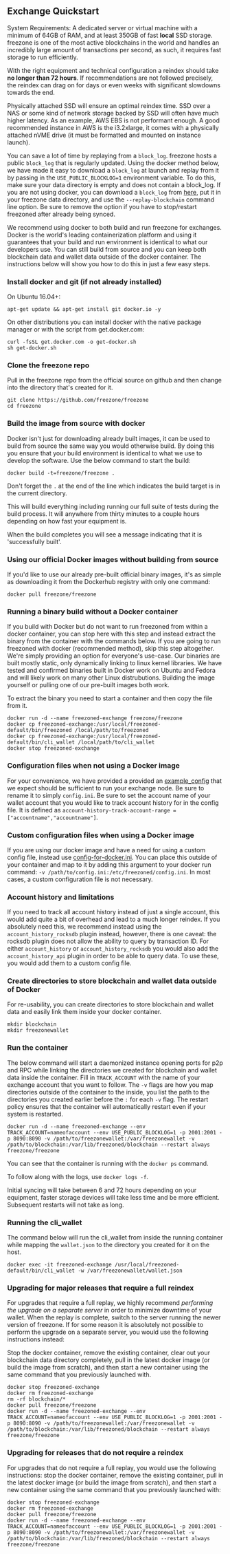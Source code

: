 Exchange Quickstart
-------------------

System Requirements: A dedicated server or virtual machine with a minimum of 64GB of RAM, and at least 350GB of fast **local** SSD storage. freezone is one of the most active blockchains in the world and handles an incredibly large amount of transactions per second, as such, it requires fast storage to run efficiently.

With the right equipment and technical configuration a reindex should take **no longer than 72 hours**.  If recommendations are not followed precisely, the reindex can drag on for days or even weeks with significant slowdowns towards the end.

Physically attached SSD will ensure an optimal reindex time.  SSD over a NAS or some kind of network storage backed by SSD will often have much higher latency. As an example, AWS EBS is not performant enough. A good recommended instance in AWS is the i3.2xlarge, it comes with a physically attached nVME drive (it must be formatted and mounted on instance launch).

You can save a lot of time by replaying from a `block_log`. freezone hosts a public `block_log` that is regularly updated. Using the docker method below, we have made it easy to download a `block_log` at launch and replay from it by passing in the `USE_PUBLIC_BLOCKLOG=1` environment variable. To do this, make sure your data directory is empty and does not contain a block_log. If you are not using docker, you can download a `block_log` from [here](https://s3.amazonaws.com/freezone-dev-blockchainstate/block_log-latest), put it in your freezone data directory, and use the `--replay-blockchain` command line option. Be sure to remove the option if you have to stop/restart freezoned after already being synced.

We recommend using docker to both build and run freezone for exchanges. Docker is the world's leading containerization platform and using it guarantees that your build and run environment is identical to what our developers use. You can still build from source and you can keep both blockchain data and wallet data outside of the docker container. The instructions below will show you how to do this in just a few easy steps.

### Install docker and git (if not already installed)

On Ubuntu 16.04+:
```
apt-get update && apt-get install git docker.io -y
```

On other distributions you can install docker with the native package manager or with the script from get.docker.com:
```
curl -fsSL get.docker.com -o get-docker.sh
sh get-docker.sh
```

### Clone the freezone repo

Pull in the freezone repo from the official source on github and then change into the directory that's created for it.
```
git clone https://github.com/freezone/freezone
cd freezone
```

### Build the image from source with docker

Docker isn't just for downloading already built images, it can be used to build from source the same way you would otherwise build. By doing this you ensure that your build environment is identical to what we use to develop the software. Use the below command to start the build:

```
docker build -t=freezone/freezone .
```

Don't forget the `.` at the end of the line which indicates the build target is in the current directory.

This will build everything including running our full suite of tests during the build process. It will anywhere from thirty minutes to a couple hours depending on how fast your equipment is.

When the build completes you will see a message indicating that it is 'successfully built'.

### Using our official Docker images without building from source

If you'd like to use our already pre-built official binary images, it's as simple as downloading it from the Dockerhub registry with only one command:

```
docker pull freezone/freezone
```

### Running a binary build without a Docker container

If you build with Docker but do not want to run freezoned from within a docker container, you can stop here with this step and instead extract the binary from the container with the commands below. If you are going to run freezoned with docker (recommended method), skip this step altogether. We're simply providing an option for everyone's use-case. Our binaries are built mostly static, only dynamically linking to linux kernel libraries. We have tested and confirmed binaries built in Docker work on Ubuntu and Fedora and will likely work on many other Linux distrubutions. Building the image yourself or pulling one of our pre-built images both work.

To extract the binary you need to start a container and then copy the file from it.

```
docker run -d --name freezoned-exchange freezone/freezone
docker cp freezoned-exchange:/usr/local/freezoned-default/bin/freezoned /local/path/to/freezoned
docker cp freezoned-exchange:/usr/local/freezoned-default/bin/cli_wallet /local/path/to/cli_wallet
docker stop freezoned-exchange
```

### Configuration files when not using a Docker image

For your convenience, we have provided a provided an [example\_config](example\_config.ini) that we expect should be sufficient to run your exchange node. Be sure to rename it to simply `config.ini`. Be sure to set the account name of your wallet account that you would like to track account history for in the config file. It is defined as `account-history-track-account-range = ["accountname","accountname"]`.

### Custom configuration files when using a Docker image

If you are using our docker image and have a need for using a custom config file, instead use [config-for-docker.ini](https://github.com/freezone/freezone/blob/master/contrib/config-for-docker.ini). You can place this outside of your container and map to it by adding this argument to your docker run command: `-v /path/to/config.ini:/etc/freezoned/config.ini`. In most cases, a custom configuration file is not necessary.

### Account history and limitations

If you need to track all account history instead of just a single account, this would add quite a bit of overhead and lead to a much longer reindex. If you absolutely need this, we recommend instead using the `account_history_rocksdb` plugin instead, however, there is one caveat: the rocksdb plugin does not allow the ability to query by transaction ID. For either `account_history` or `account_history_rocksdb` you would also add the `account_history_api` plugin in order to be able to query data. To use these, you would add them to a custom config file.

### Create directories to store blockchain and wallet data outside of Docker

For re-usability, you can create directories to store blockchain and wallet data and easily link them inside your docker container.

```
mkdir blockchain
mkdir freezonewallet
```

### Run the container

The below command will start a daemonized instance opening ports for p2p and RPC  while linking the directories we created for blockchain and wallet data inside the container. Fill in `TRACK_ACCOUNT` with the name of your exchange account that you want to follow. The `-v` flags are how you map directories outside of the container to the inside, you list the path to the directories you created earlier before the `:` for each `-v` flag. The restart policy ensures that the container will automatically restart even if your system is restarted.

```
docker run -d --name freezoned-exchange --env TRACK_ACCOUNT=nameofaccount --env USE_PUBLIC_BLOCKLOG=1 -p 2001:2001 -p 8090:8090 -v /path/to/freezonewallet:/var/freezonewallet -v /path/to/blockchain:/var/lib/freezoned/blockchain --restart always freezone/freezone
```

You can see that the container is running with the `docker ps` command.

To follow along with the logs, use `docker logs -f`.

Initial syncing will take between 6 and 72 hours depending on your equipment, faster storage devices will take less time and be more efficient. Subsequent restarts will not take as long.

### Running the cli_wallet

The command below will run the cli_wallet from inside the running container while mapping the `wallet.json` to the directory you created for it on the host.

```
docker exec -it freezoned-exchange /usr/local/freezoned-default/bin/cli_wallet -w /var/freezonewallet/wallet.json
```

### Upgrading for major releases that require a full reindex

For upgrades that require a full replay, we highly recommend *performing the upgrade on a separate server* in order to minimize downtime of your wallet. When the replay is complete, switch to the server running the newer version of freezone. If for some reason it is absolutely not possible to perform the upgrade on a separate server, you would use the following instructions instead:

Stop the docker container, remove the existing container, clear out your blockchain data directory completely, pull in the latest docker image (or build the image from scratch), and then start a new container using the same command that you previously launched with.

```
docker stop freezoned-exchange
docker rm freezoned-exchange
rm -rf blockchain/*
docker pull freezone/freezone
docker run -d --name freezoned-exchange --env TRACK_ACCOUNT=nameofaccount --env USE_PUBLIC_BLOCKLOG=1 -p 2001:2001 -p 8090:8090 -v /path/to/freezonewallet:/var/freezonewallet -v /path/to/blockchain:/var/lib/freezoned/blockchain --restart always freezone/freezone
```

### Upgrading for releases that do not require a reindex

For upgrades that do not require a full replay, you would use the following instructions: stop the docker container, remove the existing container, pull in the latest docker image (or build the image from scratch), and then start a new container using the same command that you previously launched with:

```
docker stop freezoned-exchange
docker rm freezoned-exchange
docker pull freezone/freezone
docker run -d --name freezoned-exchange --env TRACK_ACCOUNT=nameofaccount --env USE_PUBLIC_BLOCKLOG=1 -p 2001:2001 -p 8090:8090 -v /path/to/freezonewallet:/var/freezonewallet -v /path/to/blockchain:/var/lib/freezoned/blockchain --restart always freezone/freezone
```